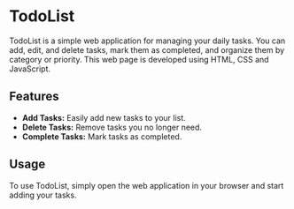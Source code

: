 # TodoList

TodoList is a simple web application for managing your daily tasks. You can add, edit, and delete tasks, mark them as completed, and organize them by category or priority.
This web page is developed using HTML, CSS and JavaScript.

## Features

- **Add Tasks:** Easily add new tasks to your list.
- **Delete Tasks:** Remove tasks you no longer need.
- **Complete Tasks:** Mark tasks as completed.


## Usage

To use TodoList, simply open the web application in your browser and start adding your tasks. 

